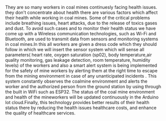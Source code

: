 They are so many workers in coal mines continuesly facing health issues. they don't  concentrate about health there are various factors which affect their health while working in coal mines. Some of the critical problems include breathing issues, heart attacks, due to the release of toxics gases and dust. To avoid such cases and to monitor their health status we have come up with a Wireless communication technologies, such as Wi-Fi and Bluetooth, are used to transmit data from sensors and monitoring systems in coal mines.In this all workers are given a dress code which they should follow in which we will insert the sensor system which will sense all parameters( heart rate, oxygen saturation (sp02), body temperature,air quality monitoring, gas leakage detection, room temperature, humidity levels) of the workers and also a smart alert system is being implemented  for the safety of  mine workers by alerting them at the right time to escape from the mining  environment in case of any unanticipated incidents . This system constantly observes the coalmine environment and alerts the worker and the authorized person from the ground station by using through the built in WiFi  such as ESP32. The status of the coal mine environment and health of the mineworkers will be  updated continuously in the Arduino Iot cloud.Finally, this technology provides better results of their health status there by reducing the health issues healthcare costs, and enhance the quality of healthcare services.


